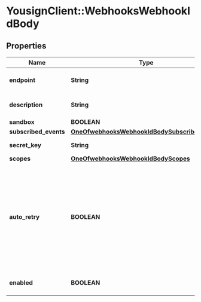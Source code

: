 # YousignClient::WebhooksWebhookIdBody

## Properties
Name | Type | Description | Notes
------------ | ------------- | ------------- | -------------
**endpoint** | **String** | Https target URL of the webhook | [optional] 
**description** | **String** | Short description of the webhook | [optional] 
**sandbox** | **BOOLEAN** |  | [optional] 
**subscribed_events** | [**OneOfwebhooksWebhookIdBodySubscribedEvents**](OneOfwebhooksWebhookIdBodySubscribedEvents.md) |  | [optional] 
**secret_key** | **String** | Autogenerated 32 bytes key | [optional] 
**scopes** | [**OneOfwebhooksWebhookIdBodyScopes**](OneOfwebhooksWebhookIdBodyScopes.md) |  | [optional] 
**auto_retry** | **BOOLEAN** | If a Webhook request fails for any reason, Yousign will retry the request 8 times using a back-off mechanism after: 2, 6, 30, 60, 300, 1080, 1440, 2880 min | [optional] 
**enabled** | **BOOLEAN** | Is the webhook enabled ? | [optional] 

